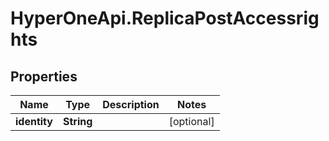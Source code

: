 # HyperOneApi.ReplicaPostAccessrights

## Properties
Name | Type | Description | Notes
------------ | ------------- | ------------- | -------------
**identity** | **String** |  | [optional] 


